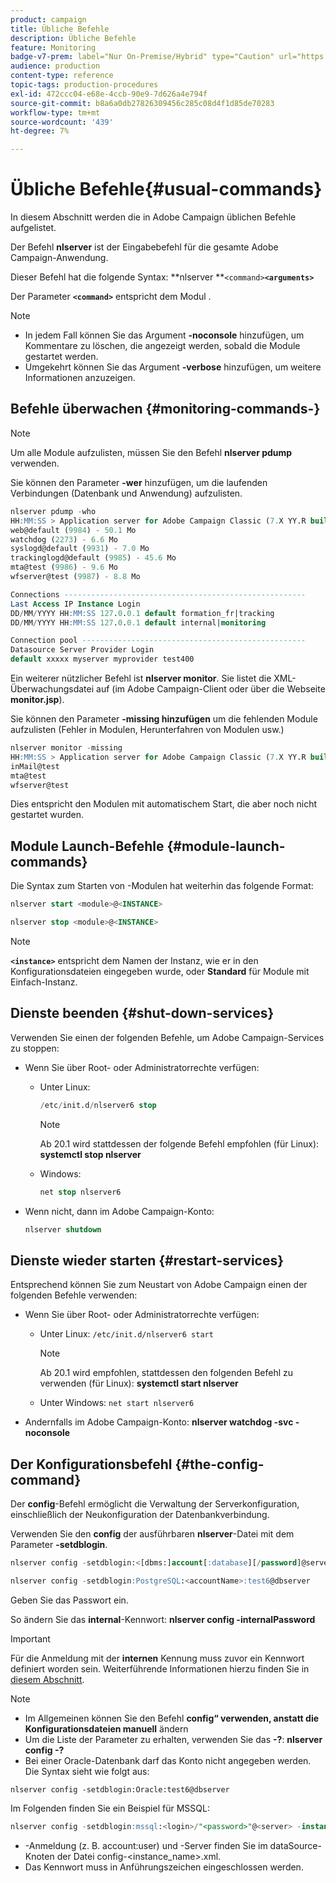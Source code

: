 ```yaml
---
product: campaign
title: Übliche Befehle
description: Übliche Befehle
feature: Monitoring
badge-v7-prem: label="Nur On-Premise/Hybrid" type="Caution" url="https://experienceleague.adobe.com/docs/campaign-classic/using/installing-campaign-classic/architecture-and-hosting-models/hosting-models-lp/hosting-models.html?lang=de" tooltip="Gilt nur für Hybrid- und On-Premise-Bereitstellungen"
audience: production
content-type: reference
topic-tags: production-procedures
exl-id: 472ccc04-e68e-4ccb-90e9-7d626a4e794f
source-git-commit: b8a6a0db27826309456c285c08d4f1d85de70283
workflow-type: tm+mt
source-wordcount: '439'
ht-degree: 7%

---
```


# Übliche Befehle{#usual-commands}



In diesem Abschnitt werden die in Adobe Campaign üblichen Befehle aufgelistet.

Der Befehl **nlserver** ist der Eingabebefehl für die gesamte Adobe Campaign-Anwendung.

Dieser Befehl hat die folgende Syntax: **nlserver **`<command>`****`<arguments>`****

Der Parameter **`<command>`** entspricht dem Modul .

>[!NOTE]
>
>* In jedem Fall können Sie das Argument **-noconsole** hinzufügen, um Kommentare zu löschen, die angezeigt werden, sobald die Module gestartet werden.
>* Umgekehrt können Sie das Argument **-verbose** hinzufügen, um weitere Informationen anzuzeigen.
>

## Befehle überwachen {#monitoring-commands-}

>[!NOTE]
>
>Um alle Module aufzulisten, müssen Sie den Befehl **nlserver pdump** verwenden.

Sie können den Parameter **-wer** hinzufügen, um die laufenden Verbindungen (Datenbank und Anwendung) aufzulisten.

```sql
nlserver pdump -who
HH:MM:SS > Application server for Adobe Campaign Classic (7.X YY.R build XXX@SHA1) of DD/MM/YYYY
web@default (9984) - 50.1 Mo
watchdog (2273) - 6.6 Mo
syslogd@default (9931) - 7.0 Mo
trackinglogd@default (9985) - 45.6 Mo
mta@test (9986) - 9.6 Mo
wfserver@test (9987) - 8.8 Mo

Connections ------------------------------------------------------
Last Access IP Instance Login 
DD/MM/YYYY HH:MM:SS 127.0.0.1 default formation_fr|tracking
DD/MM/YYYY HH:MM:SS 127.0.0.1 default internal|monitoring

Connection pool --------------------------------------------------
Datasource Server Provider Login 
default xxxxx myserver myprovider test400
```

Ein weiterer nützlicher Befehl ist **nlserver monitor**. Sie listet die XML-Überwachungsdatei auf (im Adobe Campaign-Client oder über die Webseite **monitor.jsp**).

Sie können den Parameter **-missing hinzufügen** um die fehlenden Module aufzulisten (Fehler in Modulen, Herunterfahren von Modulen usw.)

```sql
nlserver monitor -missing
HH:MM:SS > Application server for Adobe Campaign Classic (7.X YY.R build XXX@SHA1) of DD/MM/YYYY
inMail@test
mta@test
wfserver@test
```

Dies entspricht den Modulen mit automatischem Start, die aber noch nicht gestartet wurden.

## Module Launch-Befehle {#module-launch-commands}

Die Syntax zum Starten von -Modulen hat weiterhin das folgende Format:

```sql
nlserver start <module>@<INSTANCE>
```

```sql
nlserver stop <module>@<INSTANCE>
```

>[!NOTE]
>
>**`<instance>`** entspricht dem Namen der Instanz, wie er in den Konfigurationsdateien eingegeben wurde, oder **Standard** für Module mit Einfach-Instanz.

## Dienste beenden {#shut-down-services}

Verwenden Sie einen der folgenden Befehle, um Adobe Campaign-Services zu stoppen:

* Wenn Sie über Root- oder Administratorrechte verfügen:

   * Unter Linux:

     ```sql
     /etc/init.d/nlserver6 stop
     ```

     >[!NOTE]
     >
     >Ab 20.1 wird stattdessen der folgende Befehl empfohlen (für Linux): **systemctl stop nlserver**

   * Windows:

     ```sql
     net stop nlserver6
     ```

* Wenn nicht, dann im Adobe Campaign-Konto:

  ```sql
  nlserver shutdown 
  ```

## Dienste wieder starten {#restart-services}

Entsprechend können Sie zum Neustart von Adobe Campaign einen der folgenden Befehle verwenden:

* Wenn Sie über Root- oder Administratorrechte verfügen:

   * Unter Linux: `/etc/init.d/nlserver6 start`

     >[!NOTE]
     >
     >Ab 20.1 wird empfohlen, stattdessen den folgenden Befehl zu verwenden (für Linux): **systemctl start nlserver**

   * Unter Windows: `net start nlserver6`

* Andernfalls im Adobe Campaign-Konto: **nlserver watchdog -svc -noconsole**

## Der Konfigurationsbefehl {#the-config-command}

Der **config**-Befehl ermöglicht die Verwaltung der Serverkonfiguration, einschließlich der Neukonfiguration der Datenbankverbindung.

Verwenden Sie den **config** der ausführbaren **nlserver**-Datei mit dem Parameter **-setdblogin**.

```sql
nlserver config -setdblogin:<[dbms:]account[:database][/password]@server>
```

```sql
nlserver config -setdblogin:PostgreSQL:<accountName>:test6@dbserver
```

Geben Sie das Passwort ein.

So ändern Sie das **internal**-Kennwort: **nlserver config -internalPassword**

>[!IMPORTANT]
>
>Für die Anmeldung mit der **internen** Kennung muss zuvor ein Kennwort definiert worden sein. Weiterführende Informationen hierzu finden Sie in [diesem Abschnitt](../../installation/using/configuring-campaign-server.md#internal-identifier).

>[!NOTE]
>
>* Im Allgemeinen können Sie den Befehl **config“ verwenden, anstatt die Konfigurationsdateien manuell** ändern
>* Um die Liste der Parameter zu erhalten, verwenden Sie das **-?**: **nlserver config -?**
>* Bei einer Oracle-Datenbank darf das Konto nicht angegeben werden. Die Syntax sieht wie folgt aus:
>
>  `nlserver config -setdblogin:Oracle:test6@dbserver`
>

Im Folgenden finden Sie ein Beispiel für MSSQL:

```sql
nlserver config -setdblogin:mssql:<login>/"<password>"@<server> -instance:<instance_name> 
```

* -Anmeldung (z. B. account:user) und -Server finden Sie im dataSource-Knoten der Datei config-&lt;instance_name>.xml.
* Das Kennwort muss in Anführungszeichen eingeschlossen werden.

